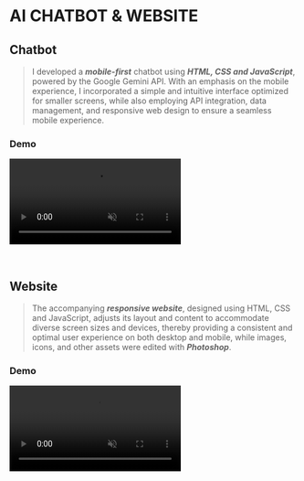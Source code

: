 # AI CHATBOT & WEBSITE

## Chatbot

> I developed a ***mobile-first*** chatbot using ***HTML, CSS and JavaScript***, powered by the Google Gemini API. With an emphasis on the mobile experience, I incorporated a simple and intuitive interface optimized for smaller screens, while also employing API integration, data management, and responsive web design to ensure a seamless mobile experience.

### Demo


<video autoplay loop muted playsinline src="https://github.com/user-attachments/assets/a7806970-e03c-435c-b1c1-6163f2d9ca11" type="video/mp4"></video>
  
<br>

## Website

> The accompanying ***responsive website***, designed using HTML, CSS and JavaScript, adjusts its layout and content to accommodate diverse screen sizes and devices, thereby providing a consistent and optimal user experience on both desktop and mobile, while images, icons, and other assets were edited with ***Photoshop***.

### Demo


<video autoplay loop muted playsinline src="https://github.com/user-attachments/assets/73d7f7cf-0016-43e6-9879-b9e231cbff11" type="video/mp4"></video>

